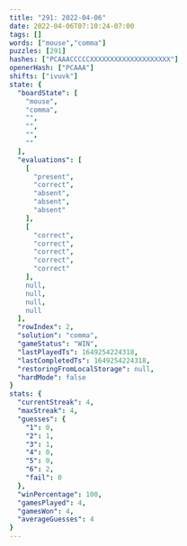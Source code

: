 ```yaml
---
title: "291: 2022-04-06"
date: 2022-04-06T07:10:24-07:00
tags: []
words: ["mouse","comma"]
puzzles: [291]
hashes: ["PCAAACCCCCXXXXXXXXXXXXXXXXXXXX"]
openerHash: ["PCAAA"]
shifts: ["ivuvk"]
state: {
  "boardState": [
    "mouse",
    "comma",
    "",
    "",
    "",
    ""
  ],
  "evaluations": [
    [
      "present",
      "correct",
      "absent",
      "absent",
      "absent"
    ],
    [
      "correct",
      "correct",
      "correct",
      "correct",
      "correct"
    ],
    null,
    null,
    null,
    null
  ],
  "rowIndex": 2,
  "solution": "comma",
  "gameStatus": "WIN",
  "lastPlayedTs": 1649254224318,
  "lastCompletedTs": 1649254224318,
  "restoringFromLocalStorage": null,
  "hardMode": false
}
stats: {
  "currentStreak": 4,
  "maxStreak": 4,
  "guesses": {
    "1": 0,
    "2": 1,
    "3": 1,
    "4": 0,
    "5": 0,
    "6": 2,
    "fail": 0
  },
  "winPercentage": 100,
  "gamesPlayed": 4,
  "gamesWon": 4,
  "averageGuesses": 4
}
---
```


<!-- more -->
